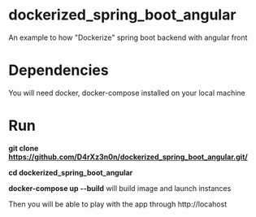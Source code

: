 # dockerized_spring_boot_angular
An example to how "Dockerize" spring boot backend with angular front
# Dependencies
You will need docker, docker-compose installed on your local machine
# Run
**git clone  https://github.com/D4rXz3n0n/dockerized_spring_boot_angular.git/**

**cd dockerized_spring_boot_angular**

**docker-compose up --build** will build image and launch instances

Then you will be able to play with the app through http://locahost

